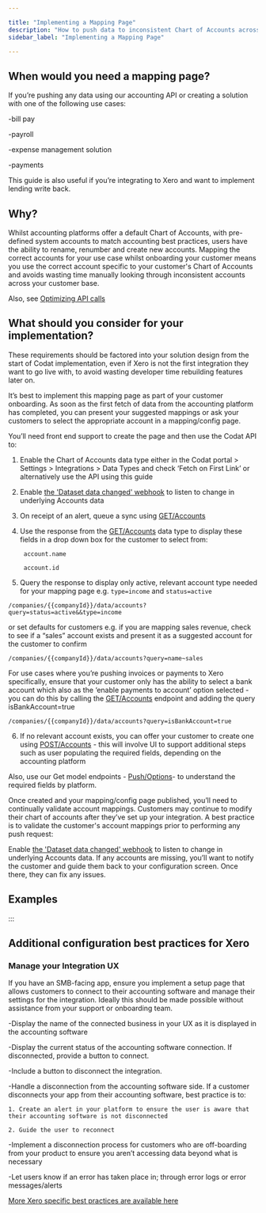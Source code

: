 ```yaml
---

title: "Implementing a Mapping Page"
description: "How to push data to inconsistent Chart of Accounts across your user base"
sidebar_label: "Implementing a Mapping Page"

---
```


## When would you need a mapping page?

If you’re pushing any data using our accounting API or creating a solution with one of the following use cases:

-bill pay

-payroll

-expense management solution

-payments 

This guide is also useful if you’re integrating to Xero and want to implement lending write back.


## Why?

Whilst accounting platforms offer a default Chart of Accounts, with pre-defined system accounts to match accounting best practices, users have the ability to rename, renumber and create new accounts.  Mapping the correct accounts for your use case whilst onboarding your customer means you use the correct account specific to your customer's Chart of Accounts and avoids wasting time manually looking through inconsistent accounts across your customer base.

Also, see [Optimizing API calls](/docs/using-the-api/optimizing-api-calls.md) 

## What should you consider for your implementation?

These requirements should be factored into your solution design from the start of Codat implementation, even if Xero is not the first integration they want to go live with, to avoid wasting developer time rebuilding features later on.

It’s best to implement this mapping page as part of your customer onboarding.  As soon as the first fetch of data from the accounting platform has completed, you can present your suggested mappings or ask your customers to select the appropriate account in a mapping/config page.  

You’ll need front end support to create the page and then use the Codat API to:

1. Enable the Chart of Accounts data type either in the Codat portal > Settings > Integrations > Data Types and check ‘Fetch on First Link’ or alternatively use the API using this guide

2. Enable [the 'Dataset data changed' webhook](/docs/introduction/webhooks/core-rules-types.md) to listen to change in underlying Accounts data 

3. On receipt of an alert, queue a sync using [GET/Accounts](/https://docs.codat.io/accounting-api#/operations/list-accounts)

4. Use the response from the [GET/Accounts](/https://docs.codat.io/accounting-api#/operations/list-accounts) data type to display these fields in a drop down box for the customer to select from:

        account.name

        account.id

5. Query the response to display only active, relevant account type needed for your mapping page e.g. `type=income` and `status=active`

```
/companies/{{companyId}}/data/accounts?query=status=active&&type=income
```

or set defaults for customers e.g. if you are mapping sales revenue, check to see if a “sales” account exists and present it as a suggested account for the customer to confirm   

```
/companies/{{companyId}}/data/accounts?query=name~sales
```

For use cases where you’re pushing invoices or payments to Xero specifically, ensure that your customer only has the ability to select a bank account which also as the ‘enable payments to account’ option selected - you can do this by calling the [GET/Accounts](/https://docs.codat.io/accounting-api#/operations/list-accounts) endpoint and adding the query isBankAccount=true

```
/companies/{{companyId}}/data/accounts?query=isBankAccount=true
```
 
6.  If no relevant account exists, you can offer your customer to create one using [POST/Accounts](/https://docs.codat.io/accounting-api#/operations/create-account) - this will involve UI to support additional steps such as user populating the required fields, depending on the accounting platform 

 Also, use our Get model endpoints - [Push/Options](/https://docs.codat.io/codat-api#/operations/get-create-update-model-options-by-data-type)- to understand the required fields by platform.

Once created and your mapping/config page published, you’ll need to continually validate account mappings.  Customers may continue to modify their chart of accounts after they’ve set up your integration. A best practice is to validate the customer's account mappings prior to performing any push request:

Enable [the 'Dataset data changed' webhook](/docs/introduction/webhooks/core-rules-types.md) to listen to change in underlying Accounts data.  If any accounts are missing, you’ll want to notify the customer and guide them back to your configuration screen. Once there, they can fix any issues.

 

 

## Examples




:::

##  Additional configuration best practices for Xero

### Manage your Integration UX
If you have an SMB-facing app, ensure you implement a setup page that allows customers to connect to their accounting software and manage their settings for the integration. Ideally this should be made possible without assistance from your support or onboarding team.

-Display the name of the connected business in your UX as it is displayed in the accounting software

-Display the current status of the accounting software connection. If disconnected, provide a button to connect. 

-Include a button to disconnect the integration. 

-Handle a disconnection from the accounting software side. If a customer disconnects your app from their accounting software, best practice is to:

    1. Create an alert in your platform to ensure the user is aware that their accounting software is not disconnected

    2. Guide the user to reconnect

-Implement a disconnection process for customers who are off-boarding from your product to ensure you aren’t accessing data beyond what is necessary

-Let users know if an error has taken place in; through error logs or error messages/alerts
 

[More Xero specific best practices are available here](/https://developer.xero.com/documentation/guides/how-to-guides/integration-best-practices/)
